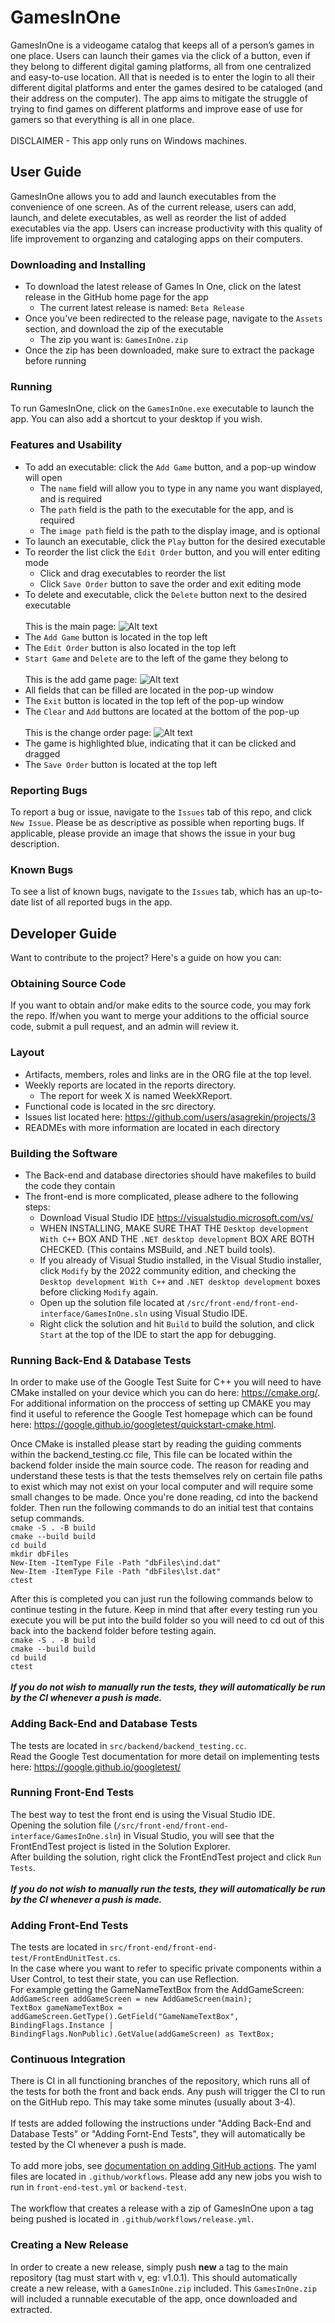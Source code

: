 # GamesInOne
GamesInOne is a videogame catalog that keeps all of a person’s games in one place. Users can launch their games via the click of a button, even if they belong to different digital gaming platforms, all from one centralized and easy-to-use location. All that is needed is to enter the login to all their different digital platforms and enter the games desired to be cataloged (and their address on the computer). The app aims to mitigate the struggle of trying to find games on different platforms and improve ease of use for gamers so that everything is all in one place.\
\
DISCLAIMER - This app only runs on Windows machines.

## User Guide
GamesInOne allows you to add and launch executables from the convenience of one screen. As of the current release, users can add, launch, and delete executables, as well as reorder the list of added executables via the app. Users can increase productivity with this quality of life improvement to organzing and cataloging apps on their computers.

### Downloading and Installing
- To download the latest release of Games In One, click on the latest release in the GitHub home page for the app
  - The current latest release is named: `Beta Release`
- Once you've been redirected to the release page, navigate to the `Assets` section, and download the zip of the executable
  - The zip you want is: `GamesInOne.zip`
- Once the zip has been downloaded, make sure to extract the package before running

### Running
To run GamesInOne, click on the `GamesInOne.exe` executable to launch the app. You can also add a shortcut to your desktop if you wish.

### Features and Usability
- To add an executable: click the `Add Game` button, and a pop-up window will open
  - The `name` field will allow you to type in any name you want displayed, and is required
  - The `path` field is the path to the executable for the app, and is required
  - The `image path` field is the path to the display image, and is optional
- To launch an executable, click the `Play` button for the desired executable
- To reorder the list click the `Edit Order` button, and you will enter editing mode
  - Click and drag executables to reorder the list
  - Click `Save Order` button to save the order and exit editing mode
- To delete and executable, click the `Delete` button next to the desired executable
\
\
This is the main page:
![Alt text](resources/change_order_page.png)
- The `Add Game` button is located in the top left
- The `Edit Order` button is also located in the top left
- `Start Game` and `Delete` are to the left of the game they belong to
\
\
This is the add game page:
![Alt text](resources/add_game_page.png)
- All fields that can be filled are located in the pop-up window
- The `Exit` button is located in the top left of the pop-up window
- The `Clear` and `Add` buttons are located at the bottom of the pop-up
\
\
This is the change order page:
![Alt text](resources/main_page.png)
- The game is highlighted blue, indicating that it can be clicked and dragged
- The `Save Order` button is located at the top left

### Reporting Bugs
To report a bug or issue, navigate to the `Issues` tab of this repo, and click `New Issue`. Please be as descriptive as possible when reporting bugs. If applicable, please provide an image that shows the issue in your bug description.

### Known Bugs
To see a list of known bugs, navigate to the `Issues` tab, which has an up-to-date list of all reported bugs in the app.

## Developer Guide
Want to contribute to the project? Here's a guide on how you can:

### Obtaining Source Code
If you want to obtain and/or make edits to the source code, you may fork the repo. If/when you want to merge your additions to the official source code, submit a pull request, and an admin will review it.

### Layout
- Artifacts, members, roles and links are in the ORG file at the top level.
- Weekly reports are located in the reports directory.
  - The report for week X is named WeekXReport.
- Functional code is located in the src directory.
- Issues list located here: https://github.com/users/asagrekin/projects/3
- READMEs with more information are located in each directory

### Building the Software
- The Back-end and database directories should have makefiles to build the code they contain
- The front-end is more complicated, please adhere to the following steps:
  - Download Visual Studio IDE https://visualstudio.microsoft.com/vs/ 
  - WHEN INSTALLING, MAKE SURE THAT THE `Desktop development With C++` BOX AND THE `.NET desktop development` BOX ARE BOTH CHECKED. (This contains MSBuild, and .NET build tools).
  - If you already of Visual Studio installed, in the Visual Studio installer, click `Modify` by the 2022 community edition, and checking the `Desktop development With C++` and `.NET desktop development` boxes before clicking `Modify` again.
  - Open up the solution file located at `/src/front-end/front-end-interface/GamesInOne.sln` using Visual Studio IDE.
  - Right click the solution and hit `Build` to build the solution, and click `Start` at the top of the IDE to start the app for debugging.



### Running Back-End & Database Tests
In order to make use of the Google Test Suite for C++ you will need to have CMake installed on your device which you can do here: https://cmake.org/. For additional information on the proccess of setting up CMAKE you may find it useful to reference the Google Test homepage which can be found here: https://google.github.io/googletest/quickstart-cmake.html.

Once CMake is installed please start by reading the guiding comments within the backend_testing.cc file, This file can be located within the backend folder inside the main source code. The reason for reading and understand these tests is that the tests themselves rely on certain file paths to exist which may not exist on your local computer and will require some small changes to be made. Once you're done reading, cd into the backend folder. Then run the following commands to do an initial test that contains setup commands.\
`cmake -S . -B build`                                                                      
`cmake --build build`\
`cd build`\
`mkdir dbFiles`\
`New-Item -ItemType File -Path "dbFiles\ind.dat"`\
`New-Item -ItemType File -Path "dbFiles\lst.dat"`\
`ctest`

After this is completed you can just run the following commands below to continue testing in the future. Keep in mind that after every testing run you execute you will be put into the build folder so you will need to cd out of this back into the backend folder before testing again.\
`cmake -S . -B build`                                                                      
`cmake --build build`\
`cd build`\
`ctest`\
\
***If you do not wish to manually run the tests, they will automatically be run by the CI whenever a push is made.***

### Adding Back-End and Database Tests
The tests are located in `src/backend/backend_testing.cc`.\
Read the Google Test documentation for more detail on implementing tests here: https://google.github.io/googletest/

### Running Front-End Tests
The best way to test the front end is using the Visual Studio IDE. \
Opening the solution file (`/src/front-end/front-end-interface/GamesInOne.sln`) in Visual Studio, you will see that the FrontEndTest project is listed in the Solution Explorer.\
After building the solution, right click the FrontEndTest project and click `Run Tests`.\
\
***If you do not wish to manually run the tests, they will automatically be run by the CI whenever a push is made.***

### Adding Front-End Tests
The tests are located in `src/front-end/front-end-test/FrontEndUnitTest.cs`.\
In the case where you want to refer to specific private components within a User Control, to test their state, you can use Reflection.\
For example getting the GameNameTextBox from the AddGameScreen:\
`AddGameScreen addGameScreen = new AddGameScreen(main);`\
`TextBox gameNameTextBox = addGameScreen.GetType().GetField("GameNameTextBox", BindingFlags.Instance | BindingFlags.NonPublic).GetValue(addGameScreen) as TextBox;`

### Continuous Integration
There is CI in all functioning branches of the repository, which runs all of the tests for both the front and back ends. Any push will trigger the CI to run on the GitHub repo. This may take some minutes (usually about 3-4).\
\
If tests are added following the instructions under "Adding Back-End and Database Tests" or "Adding Fornt-End Tests", they will automatically be tested by the CI whenever a push is made.\
\
To add more jobs, see [documentation on adding GitHub actions](https://docs.github.com/en/actions). The yaml files are located in `.github/workflows`. Please add any new jobs you wish to run in `front-end-test.yml` or `backend-test`.\
\
The workflow that creates a release with a zip of GamesInOne upon a tag being pushed is located in `.github/workflows/release.yml`.

### Creating a New Release
In order to create a new release, simply push **new** a tag to the main repository (tag must start with v, eg: v1.0.1). This should automatically create a new release, with a `GamesInOne.zip` included. This `GamesInOne.zip` will included a runnable executable of the app, once downloaded and extracted.
